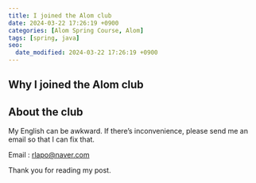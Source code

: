 ```yaml
---
title: I joined the Alom club
date: 2024-03-22 17:26:19 +0900
categories: [Alom Spring Course, Alom]
tags: [spring, java]
seo:
  date_modified: 2024-03-22 17:26:19 +0900
---
```


## Why I joined the Alom club


## About the club



My English can be awkward. If there’s inconvenience, please send me an email so that I can fix that.

Email : rlapo@naver.com

Thank you for reading my post.


